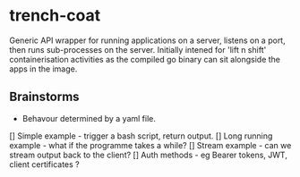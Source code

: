 # trench-coat
Generic API wrapper for running applications on a server, listens on a port, then runs sub-processes on the server.
Initially intened for 'lift n shift' containerisation activities as the compiled go binary can sit alongside the apps in the image.


## Brainstorms
- Behavour determined by a yaml file.

[] Simple example - trigger a bash script, return output.
[] Long running example - what if the programme takes a while?
[] Stream example - can we stream output back to the client?
[] Auth methods - eg Bearer tokens, JWT, client certificates ?
